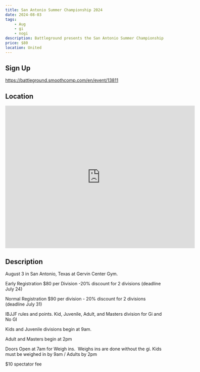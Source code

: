 ```yaml
---
title: San Antonio Summer Championship 2024
date: 2024-08-03
tags:
    - Aug
    - gi 
    - nogi 
description: Battleground presents the San Antonio Summer Championship Saturday August 3
price: $80
location: United
---
```

## Sign Up
https://battleground.smoothcomp.com/en/event/13811

## Location
<iframe src="https://www.google.com/maps/embed?pb=!1m18!1m12!1m3!1d12345.6789!2d!3d!2m3!1f0!2f0!3f0!3m2!1i1024!2i768!4f13.1!3m3!1m2!1s0x0%3A0x0!2z!5e0!3m2!1sen!2sus!4v1234567890" width="600" height="450" style="border:0;" allowfullscreen="" loading="lazy"></iframe>

## Description
August 3 in San Antonio, Texas at Gervin Center Gym. 


Early Registration $80 per Division -20% discount for 2 divisions (deadline July 24)


Normal Registration $90 per division - 20% discount for 2 divisions (deadline July 31)


IBJJF rules and points. Kid, Juvenile, Adult, and Masters division for Gi and No GI 


Kids and Juvenile divisions begin at 9am.


Adult and Masters begin at 2pm


Doors Open at 7am for Weigh ins.  Weighs ins are done without the gi. Kids must be weighed in by 9am / Adults by 2pm


$10 spectator fee